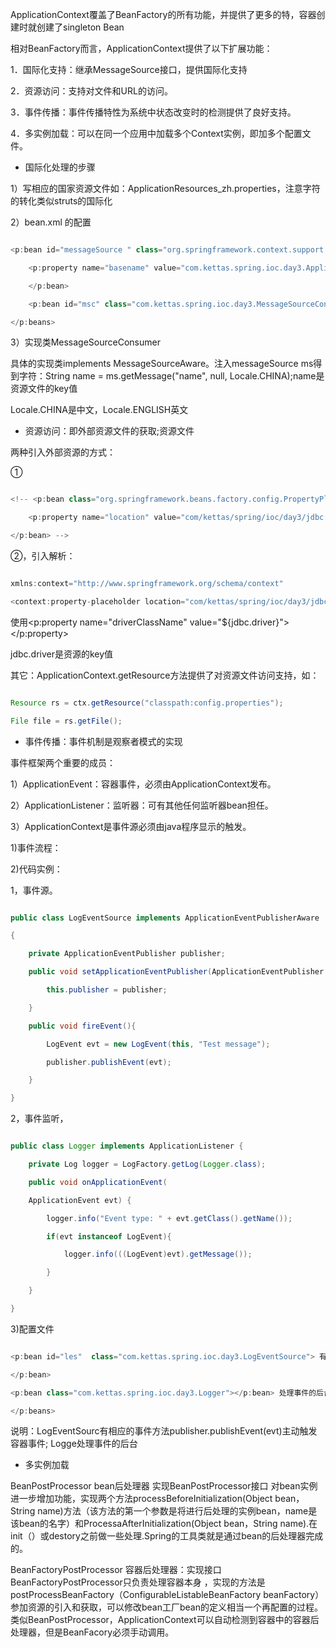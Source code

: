 ApplicationContext覆盖了BeanFactory的所有功能，并提供了更多的特，容器创建时就创建了singleton Bean
相对BeanFactory而言，ApplicationContext提供了以下扩展功能：
1．国际化支持：继承MessageSource接口，提供国际化支持
2．资源访问：支持对文件和URL的访问。
3．事件传播：事件传播特性为系统中状态改变时的检测提供了良好支持。
4．多实例加载：可以在同一个应用中加载多个Context实例，即加多个配置文件。
* 国际化处理的步骤
1）写相应的国家资源文件如：ApplicationResources_zh.properties，注意字符的转化类似struts的国际化
2）bean.xml 的配置
```java  
<p:bean id="messageSource " class="org.springframework.context.support.ResourceBundleMessageSource">
	<p:property name="basename" value="com.kettas.spring.ioc.day3.ApplicationResource" /> 
	</p:bean>
	<p:bean id="msc" class="com.kettas.spring.ioc.day3.MessageSourceConsumer" /> 
</p:beans>
```
3）实现类MessageSourceConsumer
具体的实现类implements MessageSourceAware。注入messageSource ms得到字符：String name = ms.getMessage("name", null, Locale.CHINA);name是资源文件的key值
Locale.CHINA是中文，Locale.ENGLISH英文
* 资源访问：即外部资源文件的获取;资源文件
两种引入外部资源的方式：
①
```java  
<!-- <p:bean class="org.springframework.beans.factory.config.PropertyPlaceholderConfigurer">
	<p:property name="location" value="com/kettas/spring/ioc/day3/jdbc.properties"></p:property>
</p:bean> -->
```
②，引入解析：
```java  
xmlns:context="http://www.springframework.org/schema/context"
<context:property-placeholder location="com/kettas/spring/ioc/day3/jdbc.properties"/>
```
使用<p:property name="driverClassName" value="${jdbc.driver}"></p:property>
jdbc.driver是资源的key值
其它：ApplicationContext.getResource方法提供了对资源文件访问支持，如：
```java  
Resource rs = ctx.getResource("classpath:config.properties");
File file = rs.getFile();
```
* 事件传播：事件机制是观察者模式的实现
事件框架两个重要的成员：
1）ApplicationEvent：容器事件，必须由ApplicationContext发布。
2）ApplicationListener：监听器：可有其他任何监听器bean担任。
3）ApplicationContext是事件源必须由java程序显示的触发。
1)事件流程：
  
2)代码实例：
1，事件源。
```java  
public class LogEventSource implements ApplicationEventPublisherAware 
{
	private ApplicationEventPublisher publisher;   
	public void setApplicationEventPublisher(ApplicationEventPublisher publisher){  
		this.publisher = publisher;
	}
	public void fireEvent(){
		LogEvent evt = new LogEvent(this, "Test message");
		publisher.publishEvent(evt);
	}
}
```
2，事件监听，
```java  
public class Logger implements ApplicationListener {
	private Log logger = LogFactory.getLog(Logger.class);
	public void onApplicationEvent(
	ApplicationEvent evt) {
		logger.info("Event type: " + evt.getClass().getName());
		if(evt instanceof LogEvent){		         
			logger.info(((LogEvent)evt).getMessage());
		}
	}
}
```
3)配置文件
```java  
<p:bean id="les"  class="com.kettas.spring.ioc.day3.LogEventSource"> 有相应的事件方法
</p:bean>
<p:bean class="com.kettas.spring.ioc.day3.Logger"></p:bean> 处理事件的后台
</p:beans>
```
说明：LogEventSourc有相应的事件方法publisher.publishEvent(evt)主动触发容器事件; Logge处理事件的后台
* 多实例加载
BeanPostProcessor bean后处理器 实现BeanPostProcessor接口 对bean实例进一步增加功能，实现两个方法processBeforeInitialization(Object bean，String name)方法（该方法的第一个参数是将进行后处理的实例bean，name是该bean的名字）和ProcessaAfterInitialization(Object bean，String name).在init（）或destory之前做一些处理.Spring的工具类就是通过bean的后处理器完成的。
BeanFactoryPostProcessor 容器后处理器：实现接口BeanFactoryPostProcessor只负责处理容器本身 ，实现的方法是postProcessBeanFactory（ConfigurableListableBeanFactory  beanFactory）参加资源的引入和获取，可以修改bean工厂bean的定义相当一个再配置的过程。类似BeanPostProcessor，ApplicationContext可以自动检测到容器中的容器后处理器，但是BeanFacory必须手动调用。